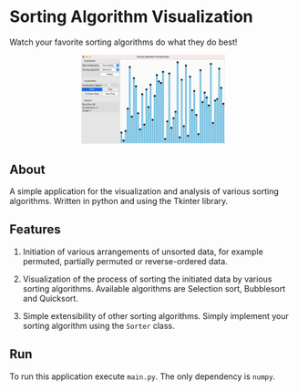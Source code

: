 # Sorting Algorithm Visualization

Watch your favorite sorting algorithms do what they do best!

<p align="center">
  <img src="image/quicksort.gif" width="50%" alt"sd"/>
</p>

## About
A simple application for the visualization and analysis of various sorting algorithms. Written in python and using the Tkinter library.

## Features
1. Initiation of various arrangements of unsorted data, for example permuted, partially permuted or reverse-ordered data.

2. Visualization of the process of sorting the initiated data by various sorting algorithms. Available algorithms are Selection sort, Bubblesort and Quicksort.

3. Simple extensibility of other sorting algorithms. Simply implement your sorting algorithm using the `Sorter` class.


## Run
To run this application execute `main.py`. The only dependency is `numpy`.
